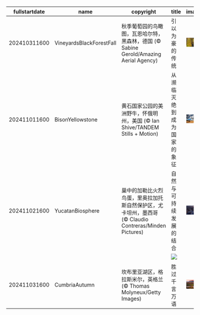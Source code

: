 |fullstartdate|name|copyright|title|image|
|--|--|--|--|--|
202410311600|VineyardsBlackForestFall|秋季葡萄园的鸟瞰图，瓦恩哈尔特，黑森林，德国 (© Sabine Gerold/Amazing Aerial Agency)|引以为豪的传统|![](/zh-CN/2024/11/202410311600VineyardsBlackForestFall.jpg)|
202411011600|BisonYellowstone|黄石国家公园的美洲野牛，怀俄明州，美国 (© Ian Shive/TANDEM Stills + Motion)|从濒临灭绝到成为国家的象征|![](/zh-CN/2024/11/202411011600BisonYellowstone.jpg)|
202411021600|YucatanBiosphere|巢中的加勒比火烈鸟蛋，里奥拉加托斯自然保护区，尤卡坦州，墨西哥 (© Claudio Contreras/Minden Pictures)|自然与可持续发展的结合|![](/zh-CN/2024/11/202411021600YucatanBiosphere.jpg)|
||||![](/zh-CN/2024/11/.jpg)|
202411031600|CumbriaAutumn|坎布里亚湖区，格拉斯米尔，英格兰 (© Thomas Molyneux/Getty Images)|胜过千言万语|![](/zh-CN/2024/11/202411031600CumbriaAutumn.jpg)|
